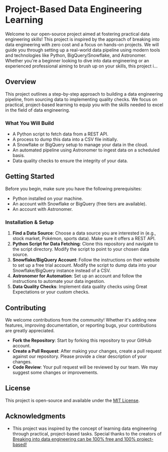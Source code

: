 # Project-Based Data Engineering Learning

Welcome to our open-source project aimed at fostering practical data engineering skills! This project is inspired by the approach of breaking into data engineering with zero cost and a focus on hands-on projects. We will guide you through setting up a real-world data pipeline using modern tools and technologies like Python, BigQuery/Snowflake, and Astronomer. Whether you're a beginner looking to dive into data engineering or an experienced professional aiming to brush up on your skills, this project i...

## Overview

This project outlines a step-by-step approach to building a data engineering pipeline, from sourcing data to implementing quality checks. We focus on practical, project-based learning to equip you with the skills needed to excel in the field of data engineering.

### What You Will Build

- A Python script to fetch data from a REST API.
- A process to dump this data into a CSV file initially.
- A Snowflake or BigQuery setup to manage your data in the cloud.
- An automated pipeline using Astronomer to ingest data on a scheduled basis.
- Data quality checks to ensure the integrity of your data.

## Getting Started

Before you begin, make sure you have the following prerequisites:

- Python installed on your machine.
- An account with Snowflake or BigQuery (free tiers are available).
- An account with Astronomer.

### Installation & Setup

1. **Find a Data Source**: Choose a data source you are interested in (e.g., stock market, Pokémon, sports data). Make sure it offers a REST API.
2. **Python Script for Data Fetching**: Clone this repository and navigate to the script directory. Modify the script to point to your chosen data source.
3. **Snowflake/BigQuery Account**: Follow the instructions on their website to set up a free trial account. Modify the script to dump data into your Snowflake/BigQuery instance instead of a CSV.
4. **Astronomer for Automation**: Set up an account and follow the instructions to automate your data ingestion.
5. **Data Quality Checks**: Implement data quality checks using Great Expectations or your custom checks.

## Contributing

We welcome contributions from the community! Whether it's adding new features, improving documentation, or reporting bugs, your contributions are greatly appreciated.

- **Fork the Repository**: Start by forking this repository to your GitHub account.
- **Create a Pull Request**: After making your changes, create a pull request against our repository. Please provide a clear description of your changes.
- **Code Review**: Your pull request will be reviewed by our team. We may suggest some changes or improvements.

## License

This project is open-source and available under the [MIT License](LICENSE).

## Acknowledgments

- This project was inspired by the concept of learning data engineering through practical, project-based tasks. Special thanks to the creators of [Breaking into data engineering can be 100% free and 100% project-based!](https://youtu.be/M7eGUM28Ke4)

